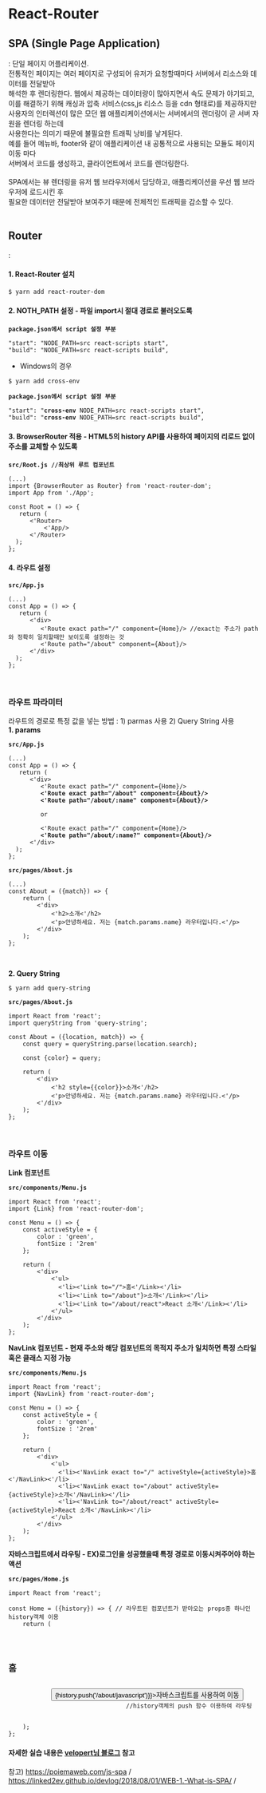 # React-Router
## SPA (Single Page Application)
: 단일 페이지 어플리케이션. <br/>
  전통적인 페이지는 여러 페이지로 구성되어 유저가 요청할때마다 서버에서 리소스와 데이터를 전달받아 <br/>
  해석한 후 렌더링한다. 웹에서 제공하는 데이터량이 많아지면서 속도 문제가 야기되고, <br/>
  이를 해결하기 위해 캐싱과 압축 서비스(css,js 리소스 등을 cdn 형태로)를 제공하지만 <br/>
  사용자의 인터렉션이 많은 모던 웹 애플리케이션에서는 서버에서의 렌더링이 곧 서버 자원을 렌더링 하는데 <br/>
  사용한다는 의미기 때문에 불필요한 트래픽 낭비를 낳게된다. <br/>
  예를 들어 메뉴바, footer와 같이 애플리케이션 내 공통적으로 사용되는 모듈도 페이지 이동 마다 <br/>
  서버에서 코드를 생성하고, 클라이언트에서 코드를 렌더링한다. <br/><br/>
  SPA에서는 뷰 렌더링을 유저 웹 브라우저에서 담당하고, 애플리케이션을 우선 웹 브라우저에 로드시킨 후 <br/>
  필요한 데이터만 전달받아 보여주기 때문에 전체적인 트래픽을 감소할 수 있다. <br/><br/>
  
## Router
: 

#### 1. React-Router 설치
<pre><code>$ yarn add react-router-dom</code></pre>

#### 2. NOTH_PATH 설정 - 파일 import시 절대 경로로 불러오도록
<pre><code><b>package.json에서 script 설정 부분</b>

"start": "NODE_PATH=src react-scripts start",
"build": "NODE_PATH=src react-scripts build",</code></pre>

- Windows의 경우
<pre><code>$ yarn add cross-env</code></pre>
<pre><code><b>package.json에서 script 설정 부분</b>

"start": "<b>cross-env</b> NODE_PATH=src react-scripts start",
"build": "<b>cross-env</b> NODE_PATH=src react-scripts build",</code></pre>

#### 3. BrowserRouter 적용 - HTML5의 history API를 사용하여 페이지의 리로드 없이 주소를 교체할 수 있도록
<pre><code><b>src/Root.js //최상위 루트 컴포넌트</b>

(...)
import {BrowserRouter as Router} from 'react-router-dom';
import App from './App';

const Root = () => {
   return (
      <'Router>
          <'App/>
      <'/Router>
  );
};
</code></pre>

#### 4. 라우트 설정
<pre><code><b>src/App.js</b>

(...)
const App = () => {
   return (
      <'div>
         <'Route exact path="/" component={Home}/> //exact는 주소가 path와 정확히 일치할때만 보이도록 설정하는 것
         <'Route path="/about" component={About}/>
      <'/div>
  );
};
</code></pre><br/>

### 라우트 파라미터
라우트의 경로로 특정 값을 넣는 방법 : 1) parmas 사용 2) Query String 사용 <br/>
**1. params**
<pre><code><b>src/App.js</b>

(...)
const App = () => {
   return (
      <'div>
         <'Route exact path="/" component={Home}/>
         <b><'Route exact path="/about" component={About}/>
         <'Route path="/about/:name" component={About}/></b>
         
         or 
         
         <'Route exact path="/" component={Home}/>
         <b><'Route path="/about/:name?" component={About}/></b> 
      <'/div>
  );
};
</code></pre>
<pre><code><b>src/pages/About.js</b>

(...)
const About = ({match}) => {
    return (
        <'div>
            <'h2>소개<'/h2>
            <'p>안녕하세요. 저는 {match.params.name} 라우터입니다.<'/p>
        <'/div>
    );
};
</code></pre><br/>

**2. Query String**
<pre><code>$ yarn add query-string</code></pre>
<pre><code><b>src/pages/About.js</b>

import React from 'react';
import queryString from 'query-string';

const About = ({location, match}) => {
    const query = queryString.parse(location.search);

    const {color} = query;

    return (
        <'div>
            <'h2 style={{color}}>소개<'/h2>
            <'p>안녕하세요. 저는 {match.params.name} 라우터입니다.<'/p>
        <'/div>
    );
};
</code></pre><br/>

### 라우트 이동
**Link 컴포넌트**
<pre><code><b>src/components/Menu.js</b>

import React from 'react';
import {Link} from 'react-router-dom';

const Menu = () => {
    const activeStyle = {
        color : 'green',
        fontSize : '2rem'
    };

    return (
        <'div>
            <'ul>
              <'li><'Link to="/">홈<'/Link><'/li>
              <'li><'Link to="/about"}>소개<'/Link><'/li>
              <'li><'Link to="/about/react">React 소개<'/Link><'/li>
            <'/ul>
        <'/div>
    );
};
</code></pre> 

**NavLink 컴포넌트 - 현재 주소와 해당 컴포넌트의 목적지 주소가 일치하면 특정 스타일 혹은 클래스 지정 가능** 
<pre><code><b>src/components/Menu.js</b>

import React from 'react';
import {NavLink} from 'react-router-dom';

const Menu = () => {
    const activeStyle = {
        color : 'green',
        fontSize : '2rem'
    };

    return (
        <'div>
            <'ul>
              <'li><'NavLink exact to="/" activeStyle={activeStyle}>홈<'/NavLink><'/li>
              <'li><'NavLink exact to="/about" activeStyle={activeStyle}>소개<'/NavLink><'/li>
              <'li><'NavLink to="/about/react" activeStyle={activeStyle}>React 소개<'/NavLink><'/li>
            <'/ul>
        <'/div>
    );
};
</code></pre> 

**자바스크립트에서 라우팅 - EX)로그인을 성공했을때 특정 경로로 이동시켜주어야 하는 액션** 
<pre><code><b>src/pages/Home.js</b>

import React from 'react';

const Home = ({history}) => { // 라우트된 컴포넌트가 받아오는 props중 하나인 history객체 이용
    return (
        <div>
            <h2>홈</h2>
            <button onClick={()=>{history.push('/about/javascript')}}>자바스크립트를 사용하여 이동</button>
                                 //history객체의 push 함수 이용하여 라우팅
        </div>
    );
};
</code></pre> 


#### 자세한 실습 내용은 [velopert님 블로그](https://velopert.com/3417) 참고
참고) https://poiemaweb.com/js-spa / https://linked2ev.github.io/devlog/2018/08/01/WEB-1.-What-is-SPA/ /
